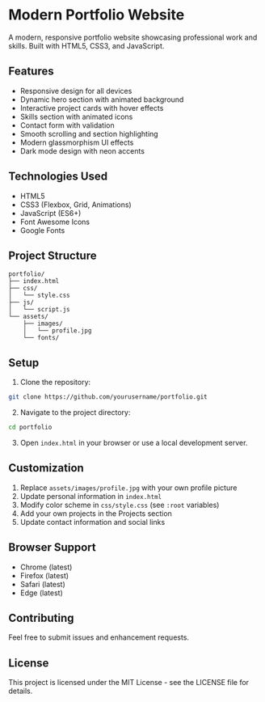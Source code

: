# Modern Portfolio Website

A modern, responsive portfolio website showcasing professional work and skills. Built with HTML5, CSS3, and JavaScript.

## Features

- Responsive design for all devices
- Dynamic hero section with animated background
- Interactive project cards with hover effects
- Skills section with animated icons
- Contact form with validation
- Smooth scrolling and section highlighting
- Modern glassmorphism UI effects
- Dark mode design with neon accents

## Technologies Used

- HTML5
- CSS3 (Flexbox, Grid, Animations)
- JavaScript (ES6+)
- Font Awesome Icons
- Google Fonts

## Project Structure

```
portfolio/
├── index.html
├── css/
│   └── style.css
├── js/
│   └── script.js
└── assets/
    ├── images/
    │   └── profile.jpg
    └── fonts/
```

## Setup

1. Clone the repository:
```bash
git clone https://github.com/yourusername/portfolio.git
```

2. Navigate to the project directory:
```bash
cd portfolio
```

3. Open `index.html` in your browser or use a local development server.

## Customization

1. Replace `assets/images/profile.jpg` with your own profile picture
2. Update personal information in `index.html`
3. Modify color scheme in `css/style.css` (see `:root` variables)
4. Add your own projects in the Projects section
5. Update contact information and social links

## Browser Support

- Chrome (latest)
- Firefox (latest)
- Safari (latest)
- Edge (latest)

## Contributing

Feel free to submit issues and enhancement requests.

## License

This project is licensed under the MIT License - see the LICENSE file for details. 
